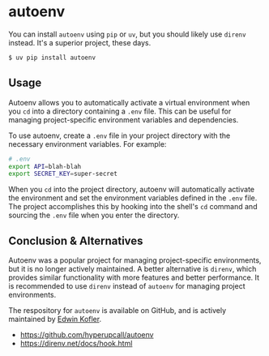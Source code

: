 # autoenv

You can install `autoenv` using `pip` or `uv`, but you should likely use `direnv` instead. It's a superior project, these days.

```bash
$ uv pip install autoenv
```

## Usage

Autoenv allows you to automatically activate a virtual environment when you `cd` into a directory containing a `.env` file. This can be useful for managing project-specific environment variables and dependencies.

To use autoenv, create a `.env` file in your project directory with the necessary environment variables. For example:

```bash
# .env
export API=blah-blah
export SECRET_KEY=super-secret
```

When you `cd` into the project directory, autoenv will automatically activate the environment and set the environment variables defined in the `.env` file. The project accomplishes this by hooking into the shell's `cd` command and sourcing the `.env` file when you enter the directory.

## Conclusion & Alternatives

Autoenv was a popular project for managing project-specific environments, but it is no longer actively maintained. A better alternative is `direnv`, which provides similar functionality with more features and better performance. It is recommended to use `direnv` instead of `autoenv` for managing project environments.

The respository for `autoenv` is available on GitHub, and is actively maintained by [Edwin Kofler](https://github.com/hyperupcall).

- https://github.com/hyperupcall/autoenv
- https://direnv.net/docs/hook.html
